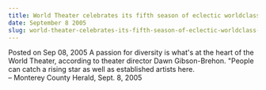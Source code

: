 ```yaml
---
title: World Theater celebrates its fifth season of eclectic worldclass entertainment
date: September 8 2005
slug: world-theater-celebrates-its-fifth-season-of-eclectic-worldclass-entertainment
---
```


 



<span class="date">Posted on Sep 08, 2005    </span>
A passion for diversity is what&apos;s at the heart of the World
Theater, according to theater director Dawn Gibson-Brehon. &quot;People
can catch a rising star as well as established artists here.<br>
&#x2013; Monterey County Herald, Sept. 8, 2005<br/></br>




 
